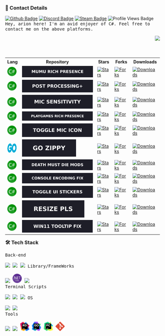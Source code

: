 <h3>📲 Contact Details</h3>


[![Github Badge](https://img.shields.io/badge/-JustArion-000000?style=flat-square&logo=github&logoColor=FFF&labelColor=1e1e28&color=c9cbff&cacheSeconds=5184000)](https://github.com/JustArion)
[![Discord Badge](https://img.shields.io/badge/-__arion-000000?style=flat-square&logo=discord&logoColor=FFF&labelColor=1e1e28&color=c9cbff&cacheSeconds=5184000)](https://discordapp.com/users/155396491853168640)
[![Steam Badge](https://img.shields.io/badge/-arion-000000?style=flat-square&logo=steam&logoColor=FFF&labelColor=1e1e28&color=c9cbff&cacheSeconds=5184000)](https://steamcommunity.com/id/ItsJustArion/)
![Profile Views Badge](https://komarev.com/ghpvc/?username=JustArion&style=flat-square&color=1e1e28)
<br><kbd>Hey, arion here! I'm an avid enjoyer of C#. Feel free to contact me on the above platforms.</kbd>




<img align="right" src="https://raw.githubusercontent.com/catppuccin/catppuccin/main/assets/footers/gray0_ctp_on_line.png" /><br><br>

<div>
	<!-- Table -->
	<table align="right">
		<tr>
			<th>Lang</th>
			<th>Repository</th>
			<th>Stars</th>
			<th>Forks</th>
			<th>Downloads</th>
		</tr>
<!-- Paste Zone -->
	<!-- MuMu_RichPresence -->
	<tr>
		<td>
			<a href="https://en.wikipedia.org/wiki/C_Sharp_(programming_language)">
				<img alt="C#" width="30" height="30" src="./Assets/Languages/CSharp.png"/>
			</a>
		</td>
		<td>
			<a href="https://github.com/JustArion/MuMu_RichPresence/">
				<img alt="MuMu Rich Presence" src="./Assets/RepoImages/MuMu_RichPresence.svg">
			</a>
		</td>
		<td>
			<a href="https://github.com/JustArion/MuMu_RichPresence/stargazers">
				<img alt="Stars" src="https://img.shields.io/github/stars/JustArion/MuMu_RichPresence?label=&colorB=c9cbff&style=for-the-badge&cacheSeconds=3600">
			</a>
		</td>
		<td>
			<a href="https://github.com/JustArion/MuMu_RichPresence/network/members">
				<img alt="Forks" src="https://img.shields.io/github/forks/JustArion/MuMu_RichPresence?label=&colorB=c9cbff&style=for-the-badge&cacheSeconds=3600">
			</a>
		</td>
		<td>
			<a href="https://github.com/JustArion/MuMu_RichPresence/release">
				<img alt="Downloads" src="https://img.shields.io/github/downloads/JustArion/MuMu_RichPresence/total?label=&colorB=c9cbff&style=for-the-badge&cacheSeconds=3600">
			</a>
		</td>
	</tr>
	<!-- PostProcessing -->
	<tr>
		<td>
			<a href="https://en.wikipedia.org/wiki/C_Sharp_(programming_language)">
				<img alt="C#" width="30" height="30" src="./Assets/Languages/CSharp.png"/>
			</a>
		</td>
		<td>
			<a href="https://github.com/JustArion/PostProcessing/">
				<img alt="Post Processing+" src="./Assets/RepoImages/PostProcessing.svg">
			</a>
		</td>
		<td>
			<a href="https://github.com/JustArion/PostProcessing/stargazers">
				<img alt="Stars" src="https://img.shields.io/github/stars/JustArion/PostProcessing?label=&colorB=c9cbff&style=for-the-badge&cacheSeconds=3600">
			</a>
		</td>
		<td>
			<a href="https://github.com/JustArion/PostProcessing/network/members">
				<img alt="Forks" src="https://img.shields.io/github/forks/JustArion/PostProcessing?label=&colorB=c9cbff&style=for-the-badge&cacheSeconds=3600">
			</a>
		</td>
		<td>
			<a href="https://github.com/JustArion/PostProcessing/release">
				<img alt="Downloads" src="https://img.shields.io/github/downloads/JustArion/PostProcessing/total?label=&colorB=c9cbff&style=for-the-badge&cacheSeconds=3600">
			</a>
		</td>
	</tr>
	<!-- MicSensitivity -->
	<tr>
		<td>
			<a href="https://en.wikipedia.org/wiki/C_Sharp_(programming_language)">
				<img alt="C#" width="30" height="30" src="./Assets/Languages/CSharp.png"/>
			</a>
		</td>
		<td>
			<a href="https://github.com/JustArion/MicSensitivity/">
				<img alt="Mic Sensitivity" src="./Assets/RepoImages/MicSensitivity.svg">
			</a>
		</td>
		<td>
			<a href="https://github.com/JustArion/MicSensitivity/stargazers">
				<img alt="Stars" src="https://img.shields.io/github/stars/JustArion/MicSensitivity?label=&colorB=c9cbff&style=for-the-badge&cacheSeconds=3600">
			</a>
		</td>
		<td>
			<a href="https://github.com/JustArion/MicSensitivity/network/members">
				<img alt="Forks" src="https://img.shields.io/github/forks/JustArion/MicSensitivity?label=&colorB=c9cbff&style=for-the-badge&cacheSeconds=3600">
			</a>
		</td>
		<td>
			<a href="https://github.com/JustArion/MicSensitivity/release">
				<img alt="Downloads" src="https://img.shields.io/github/downloads/JustArion/MicSensitivity/total?label=&colorB=c9cbff&style=for-the-badge&cacheSeconds=3600">
			</a>
		</td>
	</tr>
	<!-- PlayGames_RichPresence -->
	<tr>
		<td>
			<a href="https://en.wikipedia.org/wiki/C_Sharp_(programming_language)">
				<img alt="C#" width="30" height="30" src="./Assets/Languages/CSharp.png"/>
			</a>
		</td>
		<td>
			<a href="https://github.com/JustArion/PlayGames_RichPresence/">
				<img alt="PlayGames Rich Presence" src="./Assets/RepoImages/PlayGames_RichPresence.svg">
			</a>
		</td>
		<td>
			<a href="https://github.com/JustArion/PlayGames_RichPresence/stargazers">
				<img alt="Stars" src="https://img.shields.io/github/stars/JustArion/PlayGames_RichPresence?label=&colorB=c9cbff&style=for-the-badge&cacheSeconds=3600">
			</a>
		</td>
		<td>
			<a href="https://github.com/JustArion/PlayGames_RichPresence/network/members">
				<img alt="Forks" src="https://img.shields.io/github/forks/JustArion/PlayGames_RichPresence?label=&colorB=c9cbff&style=for-the-badge&cacheSeconds=3600">
			</a>
		</td>
		<td>
			<a href="https://github.com/JustArion/PlayGames_RichPresence/release">
				<img alt="Downloads" src="https://img.shields.io/github/downloads/JustArion/PlayGames_RichPresence/total?label=&colorB=c9cbff&style=for-the-badge&cacheSeconds=3600">
			</a>
		</td>
	</tr>
	<!-- ToggleMicIcon -->
	<tr>
		<td>
			<a href="https://en.wikipedia.org/wiki/C_Sharp_(programming_language)">
				<img alt="C#" width="30" height="30" src="./Assets/Languages/CSharp.png"/>
			</a>
		</td>
		<td>
			<a href="https://github.com/JustArion/ToggleMicIcon/">
				<img alt="Toggle Mic Icon" src="./Assets/RepoImages/ToggleMicIcon.svg">
			</a>
		</td>
		<td>
			<a href="https://github.com/JustArion/ToggleMicIcon/stargazers">
				<img alt="Stars" src="https://img.shields.io/github/stars/JustArion/ToggleMicIcon?label=&colorB=c9cbff&style=for-the-badge&cacheSeconds=3600">
			</a>
		</td>
		<td>
			<a href="https://github.com/JustArion/ToggleMicIcon/network/members">
				<img alt="Forks" src="https://img.shields.io/github/forks/JustArion/ToggleMicIcon?label=&colorB=c9cbff&style=for-the-badge&cacheSeconds=3600">
			</a>
		</td>
		<td>
			<a href="https://github.com/JustArion/ToggleMicIcon/release">
				<img alt="Downloads" src="https://img.shields.io/github/downloads/JustArion/ToggleMicIcon/total?label=&colorB=c9cbff&style=for-the-badge&cacheSeconds=3600">
			</a>
		</td>
	</tr>
	<!-- GoZippy -->
	<tr>
		<td>
			<a href="https://en.wikipedia.org/wiki/Go_(programming_language)">
				<img alt="GO" width="30" height="30" src="./Assets/Languages/Go.png"/>
			</a>
		</td>
		<td>
			<a href="https://github.com/JustArion/GoZippy/">
				<img alt="Go Zippy" src="./Assets/RepoImages/GoZippy.svg">
			</a>
		</td>
		<td>
			<a href="https://github.com/JustArion/GoZippy/stargazers">
				<img alt="Stars" src="https://img.shields.io/github/stars/JustArion/GoZippy?label=&colorB=c9cbff&style=for-the-badge&cacheSeconds=3600">
			</a>
		</td>
		<td>
			<a href="https://github.com/JustArion/GoZippy/network/members">
				<img alt="Forks" src="https://img.shields.io/github/forks/JustArion/GoZippy?label=&colorB=c9cbff&style=for-the-badge&cacheSeconds=3600">
			</a>
		</td>
		<td>
			<a href="https://github.com/JustArion/GoZippy/release">
				<img alt="Downloads" src="https://img.shields.io/github/downloads/JustArion/GoZippy/total?label=&colorB=c9cbff&style=for-the-badge&cacheSeconds=3600">
			</a>
		</td>
	</tr>
	<!-- DeathMustDieMods -->
	<tr>
		<td>
			<a href="https://en.wikipedia.org/wiki/C_Sharp_(programming_language)">
				<img alt="C#" width="30" height="30" src="./Assets/Languages/CSharp.png"/>
			</a>
		</td>
		<td>
			<a href="https://github.com/JustArion/DeathMustDieMods/">
				<img alt="Death Must Die Mods" src="./Assets/RepoImages/DeathMustDieMods.svg">
			</a>
		</td>
		<td>
			<a href="https://github.com/JustArion/DeathMustDieMods/stargazers">
				<img alt="Stars" src="https://img.shields.io/github/stars/JustArion/DeathMustDieMods?label=&colorB=c9cbff&style=for-the-badge&cacheSeconds=3600">
			</a>
		</td>
		<td>
			<a href="https://github.com/JustArion/DeathMustDieMods/network/members">
				<img alt="Forks" src="https://img.shields.io/github/forks/JustArion/DeathMustDieMods?label=&colorB=c9cbff&style=for-the-badge&cacheSeconds=3600">
			</a>
		</td>
		<td>
			<a href="https://github.com/JustArion/DeathMustDieMods/release">
				<img alt="Downloads" src="https://img.shields.io/github/downloads/JustArion/DeathMustDieMods/total?label=&colorB=c9cbff&style=for-the-badge&cacheSeconds=3600">
			</a>
		</td>
	</tr>
	<!-- ConsoleEncodingFix -->
	<tr>
		<td>
			<a href="https://en.wikipedia.org/wiki/C_Sharp_(programming_language)">
				<img alt="C#" width="30" height="30" src="./Assets/Languages/CSharp.png"/>
			</a>
		</td>
		<td>
			<a href="https://github.com/JustArion/ConsoleEncodingFix/">
				<img alt="Console Encoding Fix" src="./Assets/RepoImages/ConsoleEncodingFix.svg">
			</a>
		</td>
		<td>
			<a href="https://github.com/JustArion/ConsoleEncodingFix/stargazers">
				<img alt="Stars" src="https://img.shields.io/github/stars/JustArion/ConsoleEncodingFix?label=&colorB=c9cbff&style=for-the-badge&cacheSeconds=3600">
			</a>
		</td>
		<td>
			<a href="https://github.com/JustArion/ConsoleEncodingFix/network/members">
				<img alt="Forks" src="https://img.shields.io/github/forks/JustArion/ConsoleEncodingFix?label=&colorB=c9cbff&style=for-the-badge&cacheSeconds=3600">
			</a>
		</td>
		<td>
			<a href="https://github.com/JustArion/ConsoleEncodingFix/release">
				<img alt="Downloads" src="https://img.shields.io/github/downloads/JustArion/ConsoleEncodingFix/total?label=&colorB=c9cbff&style=for-the-badge&cacheSeconds=3600">
			</a>
		</td>
	</tr>
	<!-- ToggleUIStickers -->
	<tr>
		<td>
			<a href="https://en.wikipedia.org/wiki/C_Sharp_(programming_language)">
				<img alt="C#" width="30" height="30" src="./Assets/Languages/CSharp.png"/>
			</a>
		</td>
		<td>
			<a href="https://github.com/JustArion/ToggleUIStickers/">
				<img alt="Toggle UI Stickers" src="./Assets/RepoImages/ToggleUIStickers.svg">
			</a>
		</td>
		<td>
			<a href="https://github.com/JustArion/ToggleUIStickers/stargazers">
				<img alt="Stars" src="https://img.shields.io/github/stars/JustArion/ToggleUIStickers?label=&colorB=c9cbff&style=for-the-badge&cacheSeconds=3600">
			</a>
		</td>
		<td>
			<a href="https://github.com/JustArion/ToggleUIStickers/network/members">
				<img alt="Forks" src="https://img.shields.io/github/forks/JustArion/ToggleUIStickers?label=&colorB=c9cbff&style=for-the-badge&cacheSeconds=3600">
			</a>
		</td>
		<td>
			<a href="https://github.com/JustArion/ToggleUIStickers/release">
				<img alt="Downloads" src="https://img.shields.io/github/downloads/JustArion/ToggleUIStickers/total?label=&colorB=c9cbff&style=for-the-badge&cacheSeconds=3600">
			</a>
		</td>
	</tr>
	<!-- ResizePls -->
	<tr>
		<td>
			<a href="https://en.wikipedia.org/wiki/C_Sharp_(programming_language)">
				<img alt="C#" width="30" height="30" src="./Assets/Languages/CSharp.png"/>
			</a>
		</td>
		<td>
			<a href="https://github.com/JustArion/ResizePls/">
				<img alt="Resize Pls" src="./Assets/RepoImages/ResizePls.svg">
			</a>
		</td>
		<td>
			<a href="https://github.com/JustArion/ResizePls/stargazers">
				<img alt="Stars" src="https://img.shields.io/github/stars/JustArion/ResizePls?label=&colorB=c9cbff&style=for-the-badge&cacheSeconds=3600">
			</a>
		</td>
		<td>
			<a href="https://github.com/JustArion/ResizePls/network/members">
				<img alt="Forks" src="https://img.shields.io/github/forks/JustArion/ResizePls?label=&colorB=c9cbff&style=for-the-badge&cacheSeconds=3600">
			</a>
		</td>
		<td>
			<a href="https://github.com/JustArion/ResizePls/release">
				<img alt="Downloads" src="https://img.shields.io/github/downloads/JustArion/ResizePls/total?label=&colorB=c9cbff&style=for-the-badge&cacheSeconds=3600">
			</a>
		</td>
	</tr>
	<!-- Win11_Tooltip_Fix -->
	<tr>
		<td>
			<a href="https://en.wikipedia.org/wiki/C_Sharp_(programming_language)">
				<img alt="C#" width="30" height="30" src="./Assets/Languages/CSharp.png"/>
			</a>
		</td>
		<td>
			<a href="https://github.com/JustArion/Win11_Tooltip_Fix/">
				<img alt="Win11 Tooltip Fix" src="./Assets/RepoImages/Win11_Tooltip_Fix.svg">
			</a>
		</td>
		<td>
			<a href="https://github.com/JustArion/Win11_Tooltip_Fix/stargazers">
				<img alt="Stars" src="https://img.shields.io/github/stars/JustArion/Win11_Tooltip_Fix?label=&colorB=c9cbff&style=for-the-badge&cacheSeconds=3600">
			</a>
		</td>
		<td>
			<a href="https://github.com/JustArion/Win11_Tooltip_Fix/network/members">
				<img alt="Forks" src="https://img.shields.io/github/forks/JustArion/Win11_Tooltip_Fix?label=&colorB=c9cbff&style=for-the-badge&cacheSeconds=3600">
			</a>
		</td>
		<td>
			<a href="https://github.com/JustArion/Win11_Tooltip_Fix/release">
				<img alt="Downloads" src="https://img.shields.io/github/downloads/JustArion/Win11_Tooltip_Fix/total?label=&colorB=c9cbff&style=for-the-badge&cacheSeconds=3600">
			</a>
		</td>
	</tr>
<!-- End Paste Zone -->
	</table>
	<h3 align="left">🛠 Tech Stack</h3>
	<kbd align="left">
		<kbd>Back-end</kbd>
		<br>
		<br>
		<a href="https://en.wikipedia.org/wiki/C_Sharp_(programming_language)"><img height="30px" src="https://cdn.jsdelivr.net/gh/devicons/devicon/icons/csharp/csharp-plain.svg" /></a>
		<a href="https://en.wikipedia.org/wiki/Go_(programming_language)"><img height="30px" src="https://cdn.jsdelivr.net/gh/devicons/devicon/icons/go/go-original-wordmark.svg" /></a>
		<a href="https://en.wikipedia.org/wiki/Python_(programming_language)"><img height="30px" src="https://cdn.jsdelivr.net/gh/devicons/devicon/icons/python/python-original.svg" /></a>
	</kbd>
	<kbd>
		<kbd>Library/FrameWorks</kbd>
		<br>
		<br>
		<a href="https://www.nuget.org/"><img height="30px" src="https://upload.wikimedia.org/wikipedia/commons/thumb/2/25/NuGet_project_logo.svg/64px-NuGet_project_logo.svg.png" /></a>
		<a href="https://www.tutorialsteacher.com/core/dotnet-core"><img height="30px" src="/Assets/RepoImages/dotnet-logo.png" /></a>
		<a href="https://en.wikipedia.org/wiki/.NET_Framework"><img height="30px" src="https://logos-world.net/wp-content/uploads/2022/01/NET-Framework-Symbol.png" /></a>
	</kbd>
	<br>
	<kbd>
		<kbd>Terminal Scripts</kbd>
		<br>
		<br>
		<a href="https://en.wikipedia.org/wiki/Python_(programming_language)"><img height="30px" src="https://cdn.jsdelivr.net/gh/devicons/devicon/icons/python/python-original.svg" /></a>
		<a href="https://en.wikipedia.org/wiki/Bash_(Unix_shell)"><img height="30px" src="https://cdn.jsdelivr.net/gh/devicons/devicon/icons/bash/bash-original.svg" /></a>
		<a href="https://en.wikipedia.org/wiki/PowerShell"><img height="30px" src="https://upload.wikimedia.org/wikipedia/commons/thumb/a/af/PowerShell_Core_6.0_icon.png/121px-PowerShell_Core_6.0_icon.png" /></a>
	</kbd>
	<kbd>
		<kbd>OS</kbd>
		<br>
		<br>
		<a href="http://en.wikipedia.org/wiki/Linux">
		<img width="30px" src="https://cdn.jsdelivr.net/gh/devicons/devicon/icons/linux/linux-original.svg" /></a>
		<a href="https://en.wikipedia.org/wiki/Microsoft_Windows">
		<img width="30px" src="https://cdn.jsdelivr.net/gh/devicons/devicon/icons/windows8/windows8-original.svg" /></a>
	</kbd>
	<br>
	<kbd>
		<kbd>Tools</kbd>
		<br>
		<br>
		<a href="https://code.visualstudio.com/"><img width="30px" src="https://cdn.jsdelivr.net/gh/devicons/devicon/icons/vscode/vscode-original.svg" /></a>
		<a href="https://visualstudio.microsoft.com/"><img width="30px" src="https://cdn.jsdelivr.net/gh/devicons/devicon/icons/visualstudio/visualstudio-plain.svg"></a>
		<a href="https://www.jetbrains.com/rider/"><img width="30px" src="/Assets/RepoImages/svgexport-13.svg" /></a>
		<a href="https://www.jetbrains.com/go/"><img width="30px" src="/Assets/RepoImages/svgexport-9.svg"></a>
		<a href="https://www.jetbrains.com/pycharm/"><img width="30px" src="/Assets/RepoImages/svgexport-12.svg"></a>
		<a href="https://en.wikipedia.org/wiki/Git"><img width="30px" src="/Assets/RepoImages/Git-Icon.png"></a>
	</kbd>
</div>
<br>
<img src="https://github-readme-stats-git-masterrstaa-rickstaa.vercel.app/api/top-langs/?username=JustArion&theme=tokyonight" alt=""/>
